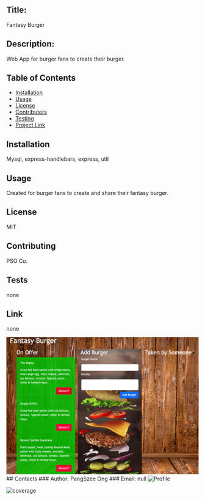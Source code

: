 
## Title: 
Fantasy Burger

## Description:
Web App for burger fans to create their burger.

## Table of Contents

- [Installation](#installation)
- [Usage](#usage)
- [License](#license)
- [Contributors](#contributing)
- [Testing](#tests)
- [Project Link](#link)

## Installation
Mysql, express-handlebars, express, util
## Usage
Created for burger fans to create and share their fantasy burger.
## License
MIT
## Contributing
PSO Co.
## Tests
none
## Link
none

<img src = "public/img/screenshot.png">
## Contacts
### Author: PangSzee Ong
### Email: null
<img src = "https://avatars1.githubusercontent.com/u/59127638?v=4" alt="Profile" width="100"/>

![coverage](https://img.shields.io/static/v1?label=hireable&message=null&color=<brightgreen>)
